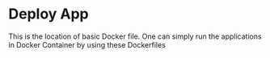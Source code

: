 # Deploy App
This is the location of basic Docker file.
One can simply run the applications in Docker Container by using these Dockerfiles
